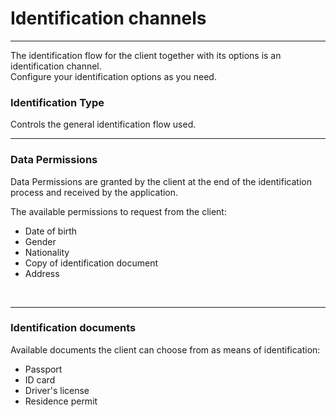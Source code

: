 # Identification channels

---

The identification flow for the client together with its options is an identification channel.  
Configure your identification options as you need.

### Identification Type <a name="identification-types"></a>

Controls the general identification flow used.

---

### Data Permissions <a name="data-permissions"></a>

Data Permissions are granted by the client at the end of the identification process and received by the application.

The available permissions to request from the client:

- Date of birth
- Gender
- Nationality
- Copy of identification document
- Address

<br >

---

### Identification documents <a name="identification-documents"></a>

Available documents the client can choose from as means of identification:

- Passport
- ID card
- Driver's license
- Residence permit
